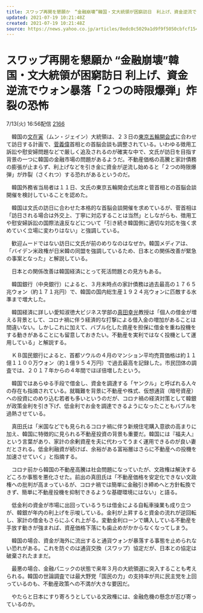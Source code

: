 ```yaml
---
title: スワップ再開を懇願か　“金融崩壊”韓国・文大統領が困窮訪日　利上げ、資金逆流でウォン暴落「２つの時限爆弾」炸裂の恐怖（夕刊フジ） - Yahoo!ニュース
updated: 2021-07-19 10:21:48Z
created: 2021-07-19 10:21:48Z
source: https://news.yahoo.co.jp/articles/8edc0c5029a1d9f9f5050cbfcf15469227921514
---
```


# スワップ再開を懇願か “金融崩壊”韓国・文大統領が困窮訪日 利上げ、資金逆流でウォン暴落「２つの時限爆弾」炸裂の恐怖

7/13(火) 16:56配信
[2166]()

　韓国の[文在寅](https://search.yahoo.co.jp/search?ei=UTF-8&rkf=1&slfr=1&p=%E6%96%87%E5%9C%A8%E5%AF%85&fr=link_kw_nws_direct)（ムン・ジェイン）大統領は、２３日の[東京五輪](https://search.yahoo.co.jp/search?ei=UTF-8&rkf=1&slfr=1&p=%E6%9D%B1%E4%BA%AC%E4%BA%94%E8%BC%AA&fr=link_kw_nws_direct)[開会式](https://search.yahoo.co.jp/search?ei=UTF-8&rkf=1&slfr=1&p=%E9%96%8B%E4%BC%9A%E5%BC%8F&fr=link_kw_nws_direct)に合わせて訪日する計画で、[菅義偉](https://search.yahoo.co.jp/search?ei=UTF-8&rkf=1&slfr=1&p=%E8%8F%85%E7%BE%A9%E5%81%89&fr=link_kw_nws_direct)首相との首脳会談も調整されている。いわゆる徴用工訴訟や慰安婦問題などで厳しく追及されるのが確実な中で、文氏が訪日を目指す背景の一つに韓国の金融市場の問題があるようだ。不動産価格の高騰と家計債務の膨張が止まらず、利上げなどを引き金に資金が逆流し始めると「２つの時限爆弾」が炸裂（さくれつ）する恐れがあるというのだ。

　韓国外務省当局者は１１日、文氏の東京五輪開会式出席と菅首相との首脳会談開催を検討していることを認めた。

　韓国は文氏の訪日に合わせた本格的な首脳会談開催を求めているが、菅首相は「訪日される場合は外交上、丁寧に対応することは当然」としながらも、徴用工や慰安婦訴訟の国際法違反などについて「引き続き韓国側に適切な対応を強く求めていく立場に変わりはない」と強調している。

　歓迎ムードではない訪日に文氏が前のめりなのはなぜか。韓国メディアは、「バイデン米政権が日米韓の同盟を強調しているため、日本との関係改善が緊急の事案となった」と解説している。

　日本との関係改善は韓国経済にとって死活問題との見方もある。

　韓国銀行（中央銀行）によると、３月末時点の家計債務は過去最高の１７６５兆ウォン（約１７１兆円）で、韓国の国内総生産１９２４兆ウォンに匹敵する水準まで増大した。

　韓国経済に詳しい愛知淑徳大ビジネス学部の[真田幸光](https://search.yahoo.co.jp/search?ei=UTF-8&rkf=1&slfr=1&p=%E7%9C%9F%E7%94%B0%E5%B9%B8%E5%85%89&fr=link_kw_nws_direct)教授は「個人の借金が増える背景として、コロナ禍に伴う経済的な打撃による借入金の増加があることは間違いない。しかしこれに加えて、バブル化した資産を担保に借金を重ね投機をする動きがあることにも留意しておきたい。不動産を実利ではなく投機として運用している」と解説する。

　ＫＢ国民銀行によると、首都ソウルの４月のマンション平均売買価格は約１１億１１００万ウォン（約１億９５４万円）で過去最高を記録した。市民団体の調査では、２０１７年からの４年間でほぼ倍増したという。

　韓国ではあらゆる手段で借金し、資金を調達する「ヤンクル」と呼ばれる人々の存在も指摘されている。就職難を背景に不動産や株式、仮想通貨（暗号資産）への投資にのめり込む若者も多いというのだが、コロナ禍の経済対策として韓銀が政策金利を引き下げ、低金利でお金を調達できるようになったこともバブルを過熱させている。

　真田氏は「米国などでも見られるコロナ禍に伴う新規住宅購入意欲の高まりに加え、韓国に特徴的に見られる不動産投資の背景も重要だ。韓国には『福夫人』という言葉があり、家計の余剰資産を夫に代わってうまく運用できるのが良い妻だとされる。低金利融資が続けば、余裕がある富裕層はさらに不動産への投機を加速させていく」と指摘する。

　コロナ前から韓国の不動産高騰は社会問題になっていたが、文政権は解決するどころか事態を悪化させた。前出の真田氏は「不動産価格を安定化できない文政権への批判が高まっているが、コロナ禍では簡単に金融引き締めへと方針転換できず、簡単に不動産投機を抑制できるような基礎環境にはない」と語る。

　低金利の資金が市場に出回っているうちは借金による自転車操業も成り立つが、韓銀が年内の利上げを示唆している。金利が上昇すると資金の流れが逆回転し、家計の借金もさらにふくれ上がる。変動金利ローンで購入している不動産を手放す動きが強まれば、資産価格下落にも歯止めがかからなくなってしまう。

　韓国の場合、資金が海外に流出すると通貨ウォンが暴落する事態を止められない恐れがある。これを防ぐのは通貨交換（スワップ）協定だが、日本との協定は破棄されたままだ。

　最悪の場合、金融パニックの状態で来年３月の大統領選に突入することも考えられる。韓国の世論調査では最大野党「国民の力」の支持率が共に民主党を上回っているのも、不動産政策への不満が大きな要因だ。

　やたらと日本にすり寄ろうとしている文政権には、金融危機の懸念が忍び寄っているのか。